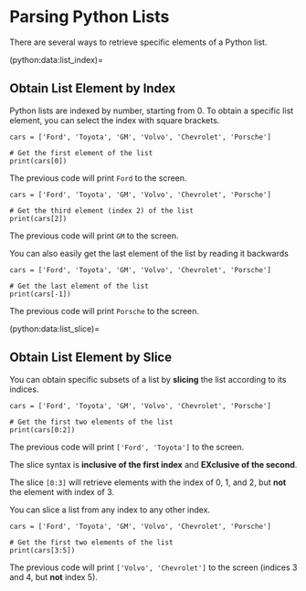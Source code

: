 # Parsing Python Lists

There are several ways to retrieve specific elements of a Python list.

(python:data:list_index)=
## Obtain List Element by Index
Python lists are indexed by number, starting from 0. To obtain a specific list element, you can select the index with square brackets.

```
cars = ['Ford', 'Toyota', 'GM', 'Volvo', 'Chevrolet', 'Porsche']

# Get the first element of the list
print(cars[0])
```
The previous code will print `Ford` to the screen.

```
cars = ['Ford', 'Toyota', 'GM', 'Volvo', 'Chevrolet', 'Porsche']

# Get the third element (index 2) of the list
print(cars[2])
```
The previous code will print `GM` to the screen.

You can also easily get the last element of the list by reading it backwards
```
cars = ['Ford', 'Toyota', 'GM', 'Volvo', 'Chevrolet', 'Porsche']

# Get the last element of the list
print(cars[-1])
```
The previous code will print `Porsche` to the screen.

(python:data:list_slice)=
## Obtain List Element by Slice
You can obtain specific subsets of a list by **slicing** the list according to its indices.

```
cars = ['Ford', 'Toyota', 'GM', 'Volvo', 'Chevrolet', 'Porsche']

# Get the first two elements of the list
print(cars[0:2])
```
The previous code will print `['Ford', 'Toyota']` to the screen.

The slice syntax is **inclusive of the first index** and **EXclusive of the second**. 

The slice `[0:3]` will retrieve elements with the index of 0, 1, and 2, but **not** the element with index of 3.

You can slice a list from any index to any other index.

```
cars = ['Ford', 'Toyota', 'GM', 'Volvo', 'Chevrolet', 'Porsche']

# Get the first two elements of the list
print(cars[3:5])
```
The previous code will print `['Volvo', 'Chevrolet']` to the screen (indices 3 and 4, but **not** index 5).